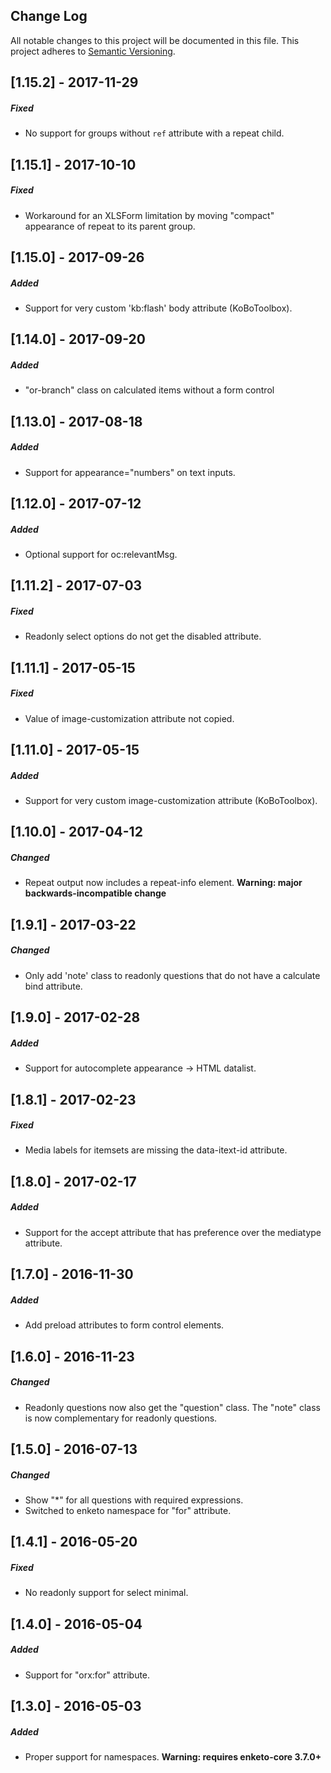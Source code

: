 ## Change Log
All notable changes to this project will be documented in this file.
This project adheres to [Semantic Versioning](http://semver.org/).

[1.15.2] - 2017-11-29
---------------------
##### Fixed
- No support for groups without `ref` attribute with a repeat child.

[1.15.1] - 2017-10-10
---------------------
##### Fixed
- Workaround for an XLSForm limitation by moving "compact" appearance of repeat to its parent group.

[1.15.0] - 2017-09-26
---------------------
##### Added
- Support for very custom 'kb:flash' body attribute (KoBoToolbox).

[1.14.0] - 2017-09-20
---------------------
##### Added
- "or-branch" class on calculated items without a form control

[1.13.0] - 2017-08-18
---------------------
##### Added
- Support for appearance="numbers" on text inputs.

[1.12.0] - 2017-07-12
---------------------
##### Added
- Optional support for oc:relevantMsg.

[1.11.2] - 2017-07-03
---------------------
##### Fixed
- Readonly select options do not get the disabled attribute.

[1.11.1] - 2017-05-15
----------------------
##### Fixed
- Value of image-customization attribute not copied.

[1.11.0] - 2017-05-15
----------------------
##### Added
- Support for very custom image-customization attribute (KoBoToolbox).

[1.10.0] - 2017-04-12
----------------------
##### Changed
- Repeat output now includes a repeat-info element. **Warning: major backwards-incompatible change** 

[1.9.1] - 2017-03-22
----------------------
##### Changed
- Only add 'note' class to readonly questions that do not have a calculate bind attribute.

[1.9.0] - 2017-02-28
----------------------
##### Added
- Support for autocomplete appearance -> HTML datalist.

[1.8.1] - 2017-02-23
----------------------
##### Fixed
- Media labels for itemsets are missing the data-itext-id attribute.

[1.8.0] - 2017-02-17
----------------------
##### Added
- Support for the accept attribute that has preference over the mediatype attribute.

[1.7.0] - 2016-11-30
----------------------
##### Added
- Add preload attributes to form control elements.

[1.6.0] - 2016-11-23
----------------------
##### Changed
- Readonly questions now also get the "question" class. The "note" class is now complementary for readonly questions.

[1.5.0] - 2016-07-13
----------------------
##### Changed
- Show "*" for all questions with required expressions.
- Switched to enketo namespace for "for" attribute.

[1.4.1] - 2016-05-20
----------------------
##### Fixed
- No readonly support for select minimal.

[1.4.0] - 2016-05-04
----------------------
##### Added
- Support for "orx:for" attribute.

[1.3.0] - 2016-05-03
----------------------
##### Added
- Proper support for namespaces. **Warning: requires enketo-core 3.7.0+**
